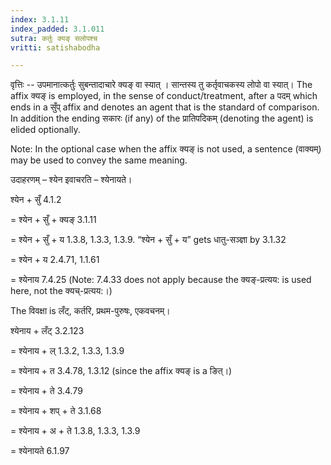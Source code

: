 ```yaml
---
index: 3.1.11
index_padded: 3.1.011
sutra: कर्तुः क्यङ् सलोपश्च
vritti: satishabodha

---
```

वृत्तिः -- उपमानात्कर्तुः सुबन्तादाचारे क्यङ् वा स्यात् । सान्तस्य तु कर्तृवाचकस्य लोपो वा स्यात्। The affix क्यङ् is employed, in the sense of conduct/treatment, after a पदम् which ends in a सुँप् affix and denotes an agent that is the standard of comparison. In addition the ending सकारः (if any) of the प्रातिपदिकम् (denoting the agent) is elided optionally.

Note: In the optional case when the affix क्यङ् is not used, a sentence (वाक्यम्) may be used to convey the same meaning.


उदाहरणम् – श्येन इवाचरति – श्येनायते।


श्येन + सुँ 4.1.2

= श्येन + सुँ + क्यङ् 3.1.11

= श्येन + सुँ + य 1.3.8, 1.3.3, 1.3.9. “श्येन + सुँ + य” gets धातु-सञ्ज्ञा by 3.1.32

= श्येन + य 2.4.71, 1.1.61

= श्येनाय 7.4.25 (Note: 7.4.33 does not apply because the क्यङ्-प्रत्यय: is used here, not the क्यच्-प्रत्यय:।)


The विवक्षा is लँट्, कर्तरि, प्रथम-पुरुषः, एकवचनम्।

श्येनाय + लँट् 3.2.123

= श्येनाय + ल् 1.3.2, 1.3.3, 1.3.9

= श्येनाय + त 3.4.78, 1.3.12 (since the affix क्यङ् is a ङित्।)

= श्येनाय + ते 3.4.79

= श्येनाय + शप् + ते 3.1.68

= श्येनाय + अ + ते 1.3.8, 1.3.3, 1.3.9

= श्येनायते 6.1.97